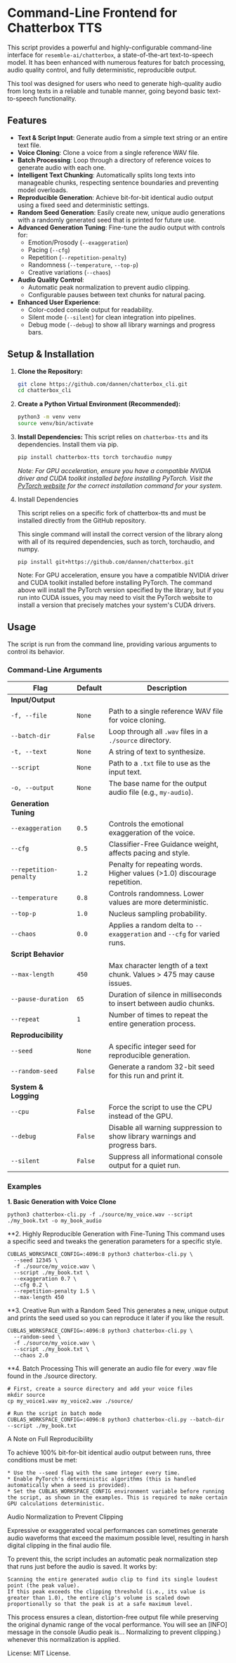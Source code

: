 # Command-Line Frontend for Chatterbox TTS

This script provides a powerful and highly-configurable command-line interface for `resemble-ai/chatterbox`, a state-of-the-art text-to-speech model. It has been enhanced with numerous features for batch processing, audio quality control, and fully deterministic, reproducible output.

This tool was designed for users who need to generate high-quality audio from long texts in a reliable and tunable manner, going beyond basic text-to-speech functionality.

## Features

- **Text & Script Input**: Generate audio from a simple text string or an entire text file.
- **Voice Cloning**: Clone a voice from a single reference WAV file.
- **Batch Processing**: Loop through a directory of reference voices to generate audio with each one.
- **Intelligent Text Chunking**: Automatically splits long texts into manageable chunks, respecting sentence boundaries and preventing model overloads.
- **Reproducible Generation**: Achieve bit-for-bit identical audio output using a fixed seed and deterministic settings.
- **Random Seed Generation**: Easily create new, unique audio generations with a randomly generated seed that is printed for future use.
- **Advanced Generation Tuning**: Fine-tune the audio output with controls for:
    - Emotion/Prosody (`--exaggeration`)
    - Pacing (`--cfg`)
    - Repetition (`--repetition-penalty`)
    - Randomness (`--temperature`, `--top-p`)
    - Creative variations (`--chaos`)
- **Audio Quality Control**:
    - Automatic peak normalization to prevent audio clipping.
    - Configurable pauses between text chunks for natural pacing.
- **Enhanced User Experience**:
    - Color-coded console output for readability.
    - Silent mode (`--silent`) for clean integration into pipelines.
    - Debug mode (`--debug`) to show all library warnings and progress bars.

## Setup & Installation

1.  **Clone the Repository:**
    ```bash
    git clone https://github.com/dannen/chatterbox_cli.git
    cd chatterbox_cli
    ```

2.  **Create a Python Virtual Environment (Recommended):**
    ```bash
    python3 -m venv venv
    source venv/bin/activate
    ```

3.  **Install Dependencies:**
    This script relies on `chatterbox-tts` and its dependencies. Install them via pip.
    ```bash
    pip install chatterbox-tts torch torchaudio numpy
    ```
    *Note: For GPU acceleration, ensure you have a compatible NVIDIA driver and CUDA toolkit installed before installing PyTorch. Visit the [PyTorch website](https://pytorch.org/get-started/locally/) for the correct installation command for your system.*

3. Install Dependencies

    This script relies on a specific fork of chatterbox-tts and must be installed directly from the GitHub repository.

    This single command will install the correct version of the library along with all of its required dependencies, such as torch, torchaudio, and numpy.
    ```
    pip install git+https://github.com/dannen/chatterbox.git
    ```
    Note: For GPU acceleration, ensure you have a compatible NVIDIA driver and CUDA toolkit installed before installing PyTorch. The command above will install the PyTorch version specified by the library, but if you run into CUDA issues, you may need to visit the PyTorch website to install a version that precisely matches your system's CUDA drivers.


## Usage

The script is run from the command line, providing various arguments to control its behavior.

### Command-Line Arguments

| Flag                    | Default | Description                                                                                |
| ----------------------- | ------- | ------------------------------------------------------------------------------------------ |
| **Input/Output** |         |                                                                                            |
| `-f, --file`            | `None`  | Path to a single reference WAV file for voice cloning.                                       |
| `--batch-dir`           | `False` | Loop through all `.wav` files in a `./source` directory.                                     |
| `-t, --text`            | `None`  | A string of text to synthesize.                                                            |
| `--script`              | `None`  | Path to a `.txt` file to use as the input text.                                            |
| `-o, --output`          | `None`  | The base name for the output audio file (e.g., `my-audio`).                                |
| **Generation Tuning** |         |                                                                                            |
| `--exaggeration`        | `0.5`   | Controls the emotional exaggeration of the voice.                                          |
| `--cfg`                 | `0.5`   | Classifier-Free Guidance weight, affects pacing and style.                                 |
| `--repetition-penalty`  | `1.2`   | Penalty for repeating words. Higher values (>1.0) discourage repetition.                   |
| `--temperature`         | `0.8`   | Controls randomness. Lower values are more deterministic.                                  |
| `--top-p`               | `1.0`   | Nucleus sampling probability.                                                              |
| `--chaos`               | `0.0`   | Applies a random delta to `--exaggeration` and `--cfg` for varied runs.                      |
| **Script Behavior** |         |                                                                                            |
| `--max-length`          | `450`   | Max character length of a text chunk. Values > 475 may cause issues.                     |
| `--pause-duration`      | `65`    | Duration of silence in milliseconds to insert between audio chunks.                          |
| `--repeat`              | `1`     | Number of times to repeat the entire generation process.                                   |
| **Reproducibility** |         |                                                                                            |
| `--seed`                | `None`  | A specific integer seed for reproducible generation.                                       |
| `--random-seed`         | `False` | Generate a random 32-bit seed for this run and print it.                                   |
| **System & Logging** |         |                                                                                            |
| `--cpu`                 | `False` | Force the script to use the CPU instead of the GPU.                                        |
| `--debug`               | `False` | Disable all warning suppression to show library warnings and progress bars.                  |
| `--silent`              | `False` | Suppress all informational console output for a quiet run.                                 |

### Examples

**1. Basic Generation with Voice Clone**
```
python3 chatterbox-cli.py -f ./source/my_voice.wav --script ./my_book.txt -o my_book_audio
```

**2. Highly Reproducible Generation with Fine-Tuning
This command uses a specific seed and tweaks the generation parameters for a specific style.
```
CUBLAS_WORKSPACE_CONFIG=:4096:8 python3 chatterbox-cli.py \
  --seed 12345 \
  -f ./source/my_voice.wav \
  --script ./my_book.txt \
  --exaggeration 0.7 \
  --cfg 0.2 \
  --repetition-penalty 1.5 \
  --max-length 450
```

**3. Creative Run with a Random Seed
This generates a new, unique output and prints the seed used so you can reproduce it later if you like the result.
```
CUBLAS_WORKSPACE_CONFIG=:4096:8 python3 chatterbox-cli.py \
  --random-seed \
  -f ./source/my_voice.wav \
  --script ./my_book.txt \
  --chaos 2.0
```

**4. Batch Processing
This will generate an audio file for every .wav file found in the ./source directory.
```
# First, create a source directory and add your voice files
mkdir source
cp my_voice1.wav my_voice2.wav ./source/

# Run the script in batch mode
CUBLAS_WORKSPACE_CONFIG=:4096:8 python3 chatterbox-cli.py --batch-dir --script ./my_book.txt
```

A Note on Full Reproducibility

To achieve 100% bit-for-bit identical audio output between runs, three conditions must be met:

    * Use the --seed flag with the same integer every time.
    * Enable PyTorch's deterministic algorithms (this is handled automatically when a seed is provided).
    * Set the CUBLAS_WORKSPACE_CONFIG environment variable before running the script, as shown in the examples. This is required to make certain GPU calculations deterministic.


Audio Normalization to Prevent Clipping

Expressive or exaggerated vocal performances can sometimes generate audio waveforms that exceed the maximum possible level, resulting in harsh digital clipping in the final audio file.

To prevent this, the script includes an automatic peak normalization step that runs just before the audio is saved. It works by:

    Scanning the entire generated audio clip to find its single loudest point (the peak value).
    If this peak exceeds the clipping threshold (i.e., its value is greater than 1.0), the entire clip's volume is scaled down proportionally so that the peak is at a safe maximum level.

This process ensures a clean, distortion-free output file while preserving the original dynamic range of the vocal performance. You will see an [INFO] message in the console (Audio peak is... Normalizing to prevent clipping.) whenever this normalization is applied.

License: 
    MIT License.
